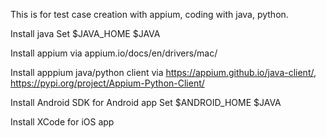 This is for test case creation with appium, coding with java, python.

Install java
Set $JAVA_HOME $JAVA

Install appium via appium.io/docs/en/drivers/mac/

Install apppium java/python client via https://appium.github.io/java-client/, https://pypi.org/project/Appium-Python-Client/

Install Android SDK for Android app
Set $ANDROID_HOME $JAVA

Install XCode for iOS app
